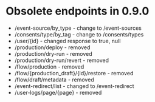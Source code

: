 # Obsolete endpoints in 0.9.0

- /event-source/by_type - change to /event-sources
- /consents/type/by_tag - change to /consents/types
- /user/{id} - changed response to true, null
- /production/deploy - removed
- /production/dry-run - removed
- /production/dry-run/revert - removed
- /flow/production - removed
- /flow/{production_draft}/{id}/restore - removed
- /flow/draft/metadata - removed
- /event-redirect/list - changed to /event-redirect
- /user-logs/page/{page} - removed